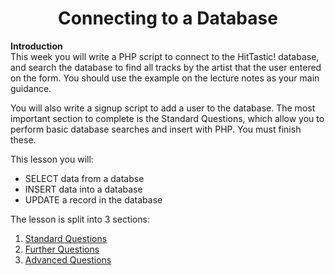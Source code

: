 <h1 align="center">Connecting to a Database</h1>

**Introduction**  
This week you will write a PHP script to connect to the HitTastic! database,
and search the database to find all tracks by the artist that the user entered on
the form. You should use the example on the lecture notes as your main
guidance.  

You will also write a signup script to add a user to the database.
The most important section to complete is the Standard Questions, which allow
you to perform basic database searches and insert with PHP. You must finish
these.

This lesson you will: 
- SELECT data from a databse
- INSERT data into a database
- UPDATE a record in the database

The lesson is split into 3 sections:  
1. [Standard  Questions](Standard%20Questions)
2. [Further Questions](Further%20Questions)
3. [Advanced Questions](Advanced%20Questions)
